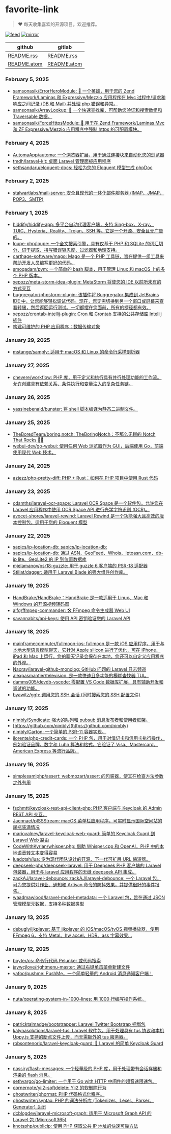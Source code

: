 # favorite-link

> ❤️ 每天收集喜欢的开源项目。欢迎推荐。

[![feed](https://github.com/guanguans/favorite-link/actions/workflows/feed.yml/badge.svg)](https://github.com/guanguans/favorite-link/actions/workflows/feed.yml)
[![mirror](https://github.com/guanguans/favorite-link/actions/workflows/mirror.yml/badge.svg)](https://github.com/guanguans/favorite-link/actions/workflows/mirror.yml)

| github                                                                                      | gitlab                                                                               |
|---------------------------------------------------------------------------------------------|--------------------------------------------------------------------------------------|
| [README.rss](https://raw.githubusercontent.com/guanguans/favorite-link/master/README.rss)   | [README.rss](https://gitlab.com/yzmguanguan/favorite-link/-/raw/master/README.rss)   |
| [README.atom](https://raw.githubusercontent.com/guanguans/favorite-link/master/README.atom) | [README.atom](https://gitlab.com/yzmguanguan/favorite-link/-/raw/master/README.atom) |

### February 5, 2025 
- [samsonasik/ErrorHeroModule: 💎 一个英雄，用于您的 Zend Framework/Laminas 和 Expressive/Mezzio 应用程序在 Mvc 过程中/请求和响应之间记录 (DB 和 Mail) 并处理 php 错误和异常。](https://github.com/samsonasik/ErrorHeroModule) 
- [samsonasik/ArrayLookup: 🚀 一个快速查找库，可帮助您验证和搜索数组和 Traversable 数据。](https://github.com/samsonasik/ArrayLookup) 
- [samsonasik/ForceHttpsModule: 🔗 用于在 Zend Framework/Laminas Mvc 和 ZF Expressive/Mezzio 应用程序中强制 https 的可配置模块。](https://github.com/samsonasik/ForceHttpsModule) 
### February 4, 2025 
- [AutomaApp/automa: 一个浏览器扩展，用于通过连接块来自动化您的浏览器](https://github.com/AutomaApp/automa) 
- [tmdh/laravel-kit: 桌面 Laravel 管理面板应用程序](https://github.com/tmdh/laravel-kit) 
- [sethsandaru/eloquent-docs: 轻松为您的 Eloquent 模型生成 phpDoc](https://github.com/sethsandaru/eloquent-docs) 
### February 2, 2025 
- [stalwartlabs/mail-server: 安全且现代的一体化邮件服务器 (IMAP、JMAP、POP3、SMTP)](https://github.com/stalwartlabs/mail-server) 
### February 1, 2025 
- [hiddify/hiddify-app: 多平台自动代理客户端，支持 Sing-box、X-ray、TUIC、Hysteria、Reality、Trojan、SSH 等。它是一个开源、安全且无广告的。](https://github.com/hiddify/hiddify-app) 
- [loupe-php/loupe: 一个全文搜索引擎，具有仅基于 PHP 和 SQLite 的词汇切分、词干提取、拼写错误容忍度、过滤器和地理支持。](https://github.com/loupe-php/loupe) 
- [carthage-software/mago: Mago 是一个 PHP 工具链，旨在提供一组工具来帮助开发人员编写更好的代码。](https://github.com/carthage-software/mago) 
- [smoqadam/pvm: 一个简单的 bash 脚本，用于管理 Linux 和 macOS 上的多个 PHP 版本。](https://github.com/smoqadam/pvm) 
- [xepozz/meta-storm-idea-plugin: MetaStorm 将使您的 IDE 以前所未有的方式交互](https://github.com/xepozz/meta-storm-idea-plugin) 
- [buggregator/phpstorm-plugin: 该插件将 Buggregator 集成到 JetBrains IDE 中，让您能够轻松调试代码。现在，您无需切换到另一个窗口或屏幕来查看转储，然后返回运行测试。一切都摆在您面前，所有的捷径都有效。](https://github.com/buggregator/phpstorm-plugin) 
- [xepozz/crontab-intellij-plugin: Cron 和 Crontab 支持的公共存储库 Intellij 插件](https://github.com/xepozz/crontab-intellij-plugin) 
- [构建可维护的 PHP 应用程序：数据传输对象](https://davorminchorov.com/articles/building-maintainable-php-applications-data-transfer-objects) 
### January 29, 2025 
- [mstange/samply: 适用于 macOS 和 Linux 的命令行采样剖析器](https://github.com/mstange/samply) 
### January 27, 2025 
- [chevere/workflow: PHP 库，用于定义和执行具有并行处理功能的工作流。允许创建具有依赖关系、条件执行和变量注入的复杂任务链。](https://github.com/chevere/workflow) 
### January 26, 2025 
- [yassinebenaid/bunster: 将 shell 脚本编译为静态二进制文件。](https://github.com/yassinebenaid/bunster) 
### January 25, 2025 
- [TheBoredTeam/boring.notch: TheBoringNotch：不那么无聊的 Notch That Rocks 🎸🎶](https://github.com/TheBoredTeam/boring.notch) 
- [webui-dev/go-webui: 使用任何 Web 浏览器作为 GUI，后端使用 Go，前端使用现代 Web 技术。](https://github.com/webui-dev/go-webui) 
### January 24, 2025 
- [azjezz/php-pretty-diff: PHP + Rust：如何在 PHP 项目中使用 Rust 代码](https://github.com/azjezz/php-pretty-diff) 
### January 23, 2025 
- [cdsmths/laravel-ocr-space: Laravel OCR Space 是一个软件包，允许您在 Laravel 应用程序中使用 OCR.Space API 进行光学字符识别 (OCR)。](https://github.com/cdsmths/laravel-ocr-space) 
- [avocet-shores/laravel-rewind: Laravel Rewind 是一个功能强大且高效的版本控制包，适用于您的 Eloquent 模型](https://github.com/avocet-shores/laravel-rewind) 
### January 22, 2025 
- [sapics/ip-location-db: sapics/ip-location-db:](https://github.com/sapics/ip-location-db) 
- [sapics/ip-location-db: 通过 ASN、GeoFeed、Whois、iptoasn.com、db-ip lite、GeoLite2 的 IP 到位置数据库](https://github.com/sapics/ip-location-db) 
- [mjelamanov/psr18-guzzle: 用于 guzzle 6 客户端的 PSR-18 适配器](https://github.com/mjelamanov/psr18-guzzle) 
- [Stillat/dagger: 适用于 Laravel Blade 的强大组件创作库。](https://github.com/Stillat/dagger) 
### January 19, 2025 
- [HandBrake/HandBrake：HandBrake 是一款适用于 Linux、Mac 和 Windows 的开源视频转码器](https://github.com/HandBrake/HandBrake) 
- [alfg/ffmpeg-commander: 🛠️ FFmpeg 命令生成器 Web UI](https://github.com/alfg/ffmpeg-commander) 
- [savannabits/api-keys: 使用 API 密钥验证您的 Laravel API](https://github.com/savannabits/api-keys) 
### January 18, 2025 
- [mainframecomputer/fullmoon-ios: fullmoon 是一款 iOS 应用程序，用于与本地大型语言模型聊天，它针对 Apple silicon 进行了优化，可在 iPhone、iPad 和 Mac 上运行。您的聊天记录会保存在本地，您还可以自定义应用程序的外观。](https://github.com/mainframecomputer/fullmoon-ios) 
- [Naoray/laravel-github-monolog: GitHub 问题的 Laravel 日志频道](https://github.com/Naoray/laravel-github-monolog) 
- [alexpasmantier/television: 是一款快速且多功能的模糊查找器 TUI。](https://github.com/alexpasmantier/television) 
- [damms005/devdb-vscode: 零配置 VS Code 数据库扩展，具有辅助开发和调试的功能。](https://github.com/damms005/devdb-vscode) 
- [byawitz/ggh: 调用您的 SSH 会话 (同时搜索您的 SSH 配置文件)](https://github.com/byawitz/ggh/) 
### January 17, 2025 
- [nimbly/Syndicate: 强大的队列和 pubsub 消息发布者和使用者框架。](https://github.com/nimbly/Syndicate) 
- [https://github.com/nimbly](https://github.com/nimbly) 
- [nimbly/Carton: 一个简单的 PSR-11 容器实现。](https://github.com/nimbly/Carton) 
- [jlorente/php-credit-cards: 一个 PHP 包，用于对借记卡和信用卡执行操作，例如验证品牌、数字和 Luhn 算法和格式。它验证了 Visa、Mastercard、American Express 等流行品牌。](https://github.com/jlorente/php-credit-cards) 
### January 16, 2025 
- [simplesamlphp/assert: webmozart/assert 的包装器，使其在检查方法参数之外有用](https://github.com/simplesamlphp/assert) 
### January 15, 2025 
- [fschmtt/keycloak-rest-api-client-php: PHP 客户端与 Keycloak 的 Admin REST API 交互。](https://github.com/fschmtt/keycloak-rest-api-client-php) 
- [Jaennaet/pISSStream: macOS 菜单栏应用程序，可实时显示国际空间站的尿瓶装满情况](https://github.com/Jaennaet/pISSStream) 
- [mariovalney/laravel-keycloak-web-guard: 简单的 Keycloak Guard 到 Laravel Web 路由](https://github.com/mariovalney/laravel-keycloak-web-guard) 
- [CodeWithKyrian/whisper.php: 借助 Whisper.cpp 和 OpenAI，PHP 中的本地语音转文本变得容易](https://github.com/CodeWithKyrian/whisper.php) 
- [luadotsh/lua: 专为现代团队设计的开源、下一代可扩展 URL 缩短器。](https://github.com/luadotsh/lua) 
- [deepseek-php/deepseek-laravel: 用于 Deepseek PHP 客户端的 Laravel 包装器，用于与 laravel 应用程序的无缝 deepseek API 集成。](https://github.com/deepseek-php/deepseek-laravel) 
- [zackAJ/laravel-debounce: zackAJ/laravel-debounce: 一个 Laravel 包，可为您提供对作业、通知和 Artisan 命令的防抖效果，并提供很好的事件报告。](https://github.com/zackAJ/laravel-debounce) 
- [waadmawlood/laravel-model-metadata: 一个 Laravel 包，旨在通过 JSON 管理模型元数据，支持多种数据类型](https://github.com/waadmawlood/laravel-model-metadata) 
### January 13, 2025 
- [debugly/ijkplayer: 基于 ijkplayer 的 iOS/macOS/tvOS 视频播放器，使用 FFmpeg 6，支持 Metal、hw accel、HDR、ass 字幕效果...](https://github.com/debugly/ijkplayer) 
### January 12, 2025 
- [boyter/cs: 命令行代码 Pelunker 或代码搜索](https://github.com/boyter/cs) 
- [jaywcjlove/rightmenu-master: 通过右键单击菜单新建文件](https://github.com/jaywcjlove/rightmenu-master) 
- [yafoo/pushme: PushMe，一个简单轻量的 Android 消息通知客户端！](https://github.com/yafoo/pushme) 
### January 9, 2025 
- [nuta/operating-system-in-1000-lines: 用 1000 行编写操作系统。](https://github.com/nuta/operating-system-in-1000-lines) 
### January 8, 2025 
- [patricktalmadge/bootstrapper: Laravel Twitter Bootstrap 捆绑包](https://github.com/patricktalmadge/bootstrapper) 
- [kalynasolutions/laravel-tus: Laravel 软件包，用于处理具有 tus 协议和本机 Uppy.js 支持的断点文件上传，而无需额外的 tus 服务器。](https://github.com/kalynasolutions/laravel-tus) 
- [robsontenorio/laravel-keycloak-guard: 🔑 Laravel 的简单 Keycloak Guard](https://github.com/robsontenorio/laravel-keycloak-guard) 
### January 5, 2025 
- [nassiry/flash-messages: 一个轻量级的 PHP 库，用于处理带有会话存储和渲染的 flash 消息。](https://github.com/nassiry/flash-messages) 
- [sethvargo/go-limiter: 一个用于 Go with HTTP 中间件的超音速限速包。](https://github.com/sethvargo/go-limiter) 
- [cornernote/yii2-softdelete: Yii2 的软删除行为](https://github.com/cornernote/yii2-softdelete) 
- [ghostwriter/phormat: PHP 代码格式化程序。](https://github.com/ghostwriter/phormat) 
- [ghostwriter/syntax: PHP 的词法分析库 (Tokenizer、Lexer、Parser、Generator) 关闭](https://github.com/ghostwriter/syntax) 
- [dcblogdev/laravel-microsoft-graph: 适用于 Microsoft Graph API 的 Laravel 包 (Microsoft365)](https://github.com/dcblogdev/laravel-microsoft-graph) 
- [knotsphp/publicip: 使用 PHP 获取公共 IP 地址的快速可靠方法](https://github.com/knotsphp/publicip) 
